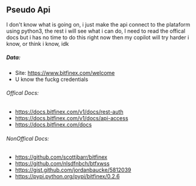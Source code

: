 ## Pseudo Api
I don't know what is going on, i just make the api connect to the plataform using python3, the rest i will see what i can do, I need to read the offical docs but i has no time to do this right now then my copilot will try harder i know, or think i know, idk 

##### Data:
  - Site: https://www.bitfinex.com/welcome
  - U know the fuckg credentials

###### Offical Docs:
  - https://docs.bitfinex.com/v1/docs/rest-auth
  - https://docs.bitfinex.com/v1/docs/api-access
  - https://docs.bitfinex.com/docs  

###### NonOffical Docs:
  - https://github.com/scottjbarr/bitfinex
  - https://github.com/nlsdfnbch/btfxwss
  - https://gist.github.com/jordanbaucke/5812039
  - https://pypi.python.org/pypi/bitfinex/0.2.6

